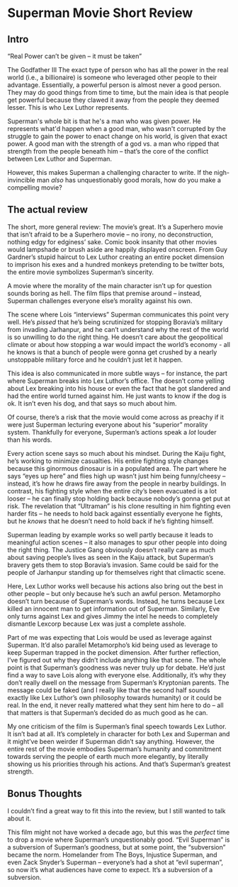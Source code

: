 # Superman Movie Short Review

## Intro

“Real Power can’t be given – it must be taken”

The Godfather III
The exact type of person who has all the power in the real world (i.e., a billionaire) is someone who leveraged other people to their advantage. Essentially, a powerful person is almost never a good person. They may do good things from time to time, but the main idea is that people get powerful because they clawed it away from the people they deemed lesser. This is who Lex Luthor represents.

Superman's whole bit is that he's a man who was given power. He represents what'd happen when a good man, who wasn't corrupted by the struggle to gain the power to enact change on his world, is given that exact power. A good man with the strength of a god vs. a man who ripped that strength from the people beneath him – that’s the core of the conflict between Lex Luthor and Superman.

However, this makes Superman a challenging character to write. If the nigh-invincible man _also_ has unquestionably good morals, how do you make a compelling movie?

## The actual review

The short, more general review: The movie’s great. It’s a Superhero movie that isn’t afraid to be a Superhero movie – no irony, no deconstruction, nothing edgy for edginess’ sake. Comic book insanity that other movies would lampshade or brush aside are happily displayed onscreen. From Guy Gardner’s stupid haircut to Lex Luthor creating an entire pocket dimension to imprison his exes and a hundred monkeys pretending to be twitter bots, the entire movie symbolizes Superman’s sincerity.

A movie where the morality of the main character isn’t up for question sounds boring as hell. The film flips that premise around – instead, Superman challenges everyone else’s morality against his own.

The scene where Lois “interviews” Superman communicates this point very well. He’s _pissed_ that he’s being scrutinized for stopping Boravia’s military from invading Jarhanpur, and he can’t understand why the rest of the world is so unwilling to do the right thing. He doesn’t care about the geopolitical climate or about how stopping a war would impact the world’s economy - all he knows is that a bunch of people were gonna get crushed by a nearly unstoppable military force and he couldn’t just let it happen.

This idea is also communicated in more subtle ways – for instance, the part where Superman breaks into Lex Luthor’s office. The doesn’t come yelling about Lex breaking into his house or even the fact that he got slandered and had the entire world turned against him. He just wants to know if the dog is ok. It isn’t even his dog, and that says so much about him.

Of course, there’s a risk that the movie would come across as preachy if it were just Superman lecturing everyone about his “superior” morality system. Thankfully for everyone, Superman’s actions speak a _lot_ louder than his words.

Every action scene says so much about his mindset. During the Kaiju fight, he’s working to minimize casualties. His entire fighting style changes because this ginormous dinosaur is in a populated area. The part where he says “eyes up here” and flies high up wasn’t just him being funny/cheesy – instead, it’s how he draws fire away from the people in nearby buildings. In contrast, his fighting style when the entire city’s been evacuated is a lot looser – he can finally stop holding back because nobody’s gonna get put at risk. The revelation that “Ultraman” is his clone resulting in him fighting even harder fits – he needs to hold back against essentially everyone he fights, but he _knows_ that he doesn’t need to hold back if he’s fighting himself.

Superman leading by example works so well partly because it leads to meaningful action scenes – it also manages to spur other people into doing the right thing. The Justice Gang obviously doesn’t really care as much about saving people’s lives as seen in the Kaiju attack, but Superman’s bravery gets them to stop Boravia’s invasion. Same could be said for the people of Jarhanpur standing up for themselves right that climactic scene.

Here, Lex Luthor works well because his actions also bring out the best in other people – but only because he’s such an awful person. Metamorpho doesn’t turn because of Superman’s words. Instead, he turns because Lex killed an innocent man to get information out of Superman. Similarly, Eve only turns against Lex and gives Jimmy the intel he needs to completely dismantle Lexcorp because Lex was just a complete asshole.

Part of me was expecting that Lois would be used as leverage against Superman. It’d also parallel Metamorpho’s kid being used as leverage to keep Superman trapped in the pocket dimension. After further reflection, I’ve figured out why they didn’t include anything like that scene. The whole point is that Superman’s goodness was never truly up for debate. He’d just find a way to save Lois along with everyone else. Additionally, it’s why they don’t really dwell on the message from Superman’s Kryptonian parents. The message could be faked (and I really like that the second half sounds exactly like Lex Luthor’s own philosophy towards humanity) or it could be real. In the end, it never really mattered what they sent him here to do – all that matters is that Superman’s decided do as much good as he can.

My one criticism of the film is Superman’s final speech towards Lex Luthor. It isn’t bad at all. It’s completely in character for both Lex and Superman and it might’ve been weirder if Superman didn’t say anything. However, the entire rest of the movie embodies Superman’s humanity and commitment towards serving the people of earth much more elegantly, by literally showing us his priorities through his actions. And that’s Superman’s greatest strength.

## Bonus Thoughts

I couldn’t find a great way to fit this into the review, but I still wanted to talk about it.

This film might not have worked a decade ago, but this was the _perfect_ time to drop a movie where Superman’s unquestionably good. “Evil Superman” is a subversion of Superman’s goodness, but at some point, the “subversion” became the norm. Homelander from The Boys, Injustice Superman, and even Zack Snyder’s Superman – everyone’s had a shot at “evil superman”, so now it’s what audiences have come to expect. It’s a subversion of a subversion.